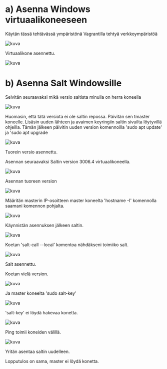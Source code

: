 # a) Asenna Windows virtuaalikoneeseen

Käytän tässä tehtävässä ympäristönä Vagrantilla tehtyä verkkoympäristöä

![kuva](https://github.com/panupeltola/palvelimet/assets/148875059/b38efba7-56ad-466e-b793-63e0747cac99)

Virtuaalikone asennettu.

![kuva](https://github.com/panupeltola/palvelimet/assets/148875059/d3a9dbab-f8c0-4a84-a749-d3b0155ed663)


# b) Asenna Salt Windowsille

Selvitän seuraavaksi mikä versio saltista minulla on herra koneella

![kuva](https://github.com/panupeltola/palvelimet/assets/148875059/963011be-94b5-463c-8f72-68f8cf6cd7b2)

Huomasin, että tätä versiota ei ole saltin repossa. Päivitän sen tmaster koneelle.
Lisäsin uuden lähteen ja avaimen keyringiin saltin sivuilta löytyvillä ohjeilla.
Tämän jälkeen päivitin uuden version komennoilla 'sudo apt update' ja 'sudo apt upgrade

![kuva](https://github.com/panupeltola/palvelimet/assets/148875059/faf3e6a0-ed62-4895-afa4-e04a4fd69655)


Tuorein versio asennettu.

Asennan seuraavaksi Saltin version 3006.4 virtuaalikoneella.

![kuva](https://github.com/panupeltola/palvelimet/assets/148875059/533ededc-7d7b-4512-bc37-930a472208db)


Asennan tuoreen version

![kuva](https://github.com/panupeltola/palvelimet/assets/148875059/884a5387-d7c2-4bd3-a2b3-6031462ae140)


Määritän masterin IP-osoitteen master koneelta 'hostname -I' komennolla saamani komennon pohjalta.

![kuva](https://github.com/panupeltola/palvelimet/assets/148875059/acdbbacb-b47e-4e1a-9aab-4b8819f67da3)


Käynnistän asennuksen jälkeen saltin.

![kuva](https://github.com/panupeltola/palvelimet/assets/148875059/d2a1982a-7089-48c5-9210-ac8083e4527e)


Koetan 'salt-call --local' komentoa nähdäkseni toimiiko salt.

![kuva](https://github.com/panupeltola/palvelimet/assets/148875059/de11f9a0-4fb9-4c70-af48-992987a9b5ce)


Salt asennettu.

Koetan vielä version.

![kuva](https://github.com/panupeltola/palvelimet/assets/148875059/d109dd05-4e73-4498-a073-01b4058a89f9)


Ja master koneelta 'sudo salt-key'

![kuva](https://github.com/panupeltola/palvelimet/assets/148875059/f21df98b-ab5f-487f-bfec-454a47e98129)


'salt-key' ei löydä hakevaa konetta.

![kuva](https://github.com/panupeltola/palvelimet/assets/148875059/78322d03-69df-4df0-ac12-900f70efb379)

Ping toimii koneiden välillä.

![kuva](https://github.com/panupeltola/palvelimet/assets/148875059/c86f36c1-fd51-4a89-9cb3-ee9ccf6fdec9)


Yritän asentaa saltin uudelleen.

Lopputulos on sama, master ei löydä konetta.





















